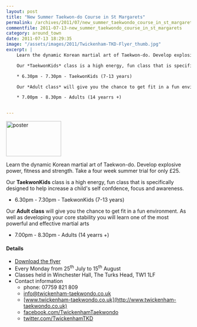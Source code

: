 ```yaml
---
layout: post
title: "New Summer Taekwon-do Course in St Margarets"
permalink: /archives/2011/07/new_summer_taekwondo_course_in_st_margarets.html
commentfile: 2011-07-13-new_summer_taekwondo_course_in_st_margarets
category: around_town
date: 2011-07-13 18:29:35
image: "/assets/images/2011/Twickenham-TKD-Flyer_thumb.jpg"
excerpt: |
    Learn the dynamic Korean martial art of Taekwon-do. Develop explosive power, fitness and strength.  Take a four week summer trial for only &pound;25.

    Our *TaekwonKids* class is a high energy, fun class that is specifically designed to help increase a child's self confdence, focus and awareness.

    * 6.30pm - 7.30pm - TaekwonKids (7-13 years)

    Our *Adult class* will give you the chance to get fit in a fun environment. As well as developing your core stability you will learn one of the most powerful and effective martial arts

    * 7.00pm - 8.30pm - Adults (14 yearrs +)


---
```


<a href="/assets/images/2011/Twickenham-TKD-Flyer.jpg" title="See larger version of - poster"><img src="/assets/images/2011/Twickenham-TKD-Flyer_thumb.jpg" width="150" height="96" alt="poster" class=" right" /></a>

Learn the dynamic Korean martial art of Taekwon-do. Develop explosive power, fitness and strength. Take a four week summer trial for only £25.

Our **TaekwonKids** class is a high energy, fun class that is specifically designed to help increase a child's self confdence, focus and awareness.

-   6.30pm - 7.30pm - TaekwonKids (7-13 years)

Our **Adult class** will give you the chance to get fit in a fun environment. As well as developing your core stability you will learn one of the most powerful and effective martial arts

-   7.00pm - 8.30pm - Adults (14 yearrs +)

#### Details

-   [Download the flyer](/assets/images/2011/Twickenham-TKD-Flyer.jpg)
-   Every Monday from 25<sup>th</sup> July to 15<sup>th</sup> August
-   Classes held in Winchester Hall, The Turks Head, TW1 1LF
-   Contact information
    -   phone: 07759 821 809
    -   <info@twickenham-taekwondo.co.uk>
    -   [www.twickenham-taekwondo.co.uk](http://www.twickenham-taekwondo.co.uk)
    -   [facebook.com/TwickenhamTaekwondo](http://www.facebook.com/TwickenhamTaekwondo)
    -   [twitter.com/TwickenhamTKD](http://www.twitter.com/TwickenhamTKD)
